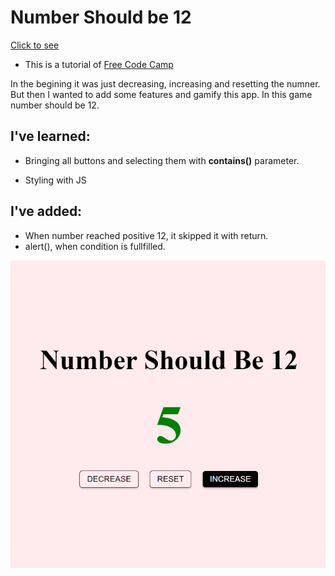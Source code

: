# Number Should be 12

[Click to see](https://ayerdelen.github.io/Number-Shouldbe-12/)

- This is a tutorial of [Free Code Camp](https://www.youtube.com/watch?v=3PHXvlpOkf4&list=WL&index=21&t=21s)

In the begining it was just decreasing, increasing and resetting the numner. But then I wanted to add some features and gamify this app. In this game number should be 12.

## I've learned:
- Bringing all buttons and selecting them with **contains()** parameter.

- Styling with JS

## I've added:
- When number reached positive 12, it skipped it with return.
- alert(), when condition is fullfilled.

![.](ss.png)
